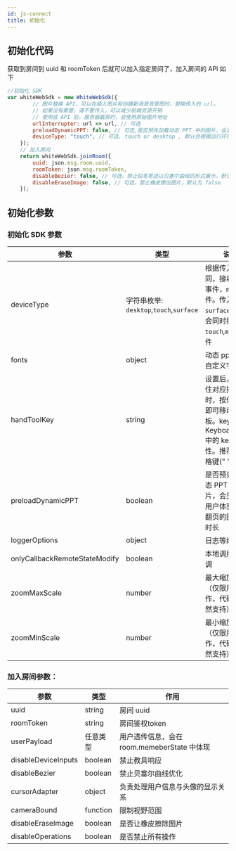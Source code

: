 ```yaml
---
id: js-connect
title: 初始化
---
```


## 初始化代码

获取到房间到 uuid 和 roomToken 后就可以加入指定房间了，加入房间的 API 如下

```javascript
//初始化 SDK
var whiteWebSdk = new WhiteWebSdk({
        // 图片替换 API，可以在插入图片和创建新场景背景图时，替换传入的 url。
        // 如果没有需要，请不要传入，可以减少前端资源开销
        // 使用该 API 后，服务器截屏时，会使用原始图片地址
        urlInterrupter: url => url, // 可选
        preloadDynamicPPT: false, // 可选,是否预先加载动态 PPT 中的图片，会显著提升用户体验，降低翻页的图片加载时长
        deviceType: "touch", // 可选, touch or desktop , 默认会根据运行环境进行推断
    });
    // 加入房间
    return whiteWebSdk.joinRoom({
        uuid: json.msg.room.uuid,
        roomToken: json.msg.roomToken,
        disableBezier: false, // 可选，禁止铅笔笔迹以贝塞尔曲线的形式展示，默认为 false
        disableEraseImage: false, // 可选，禁止橡皮擦出图片，默认为 false
    });
```

## 初始化参数

>

### 初始化 SDK 参数

|参数|类型|说明|
|--|--|--|
|deviceType|字符串枚举:<br>`desktop`,`touch`,`surface`|根据传入类型不同，接收 `touch` 事件，`mouse` 事件。传入`surface`时，则会同时接收`touch`,`mouse`事件|
|fonts|object|动态 ppt 需要的自定义字体|
|handToolKey|string|设置后，用户按住对应按键的同时，按住鼠标，即可移动整个白板。key 为 KeyboardEvent 中的 key 属性。推荐传入空格键(" ")|
|preloadDynamicPPT|boolean|是否预先加载动态 PPT 中的图片，会显著提升用户体验，降低翻页的图片加载时长|
|loggerOptions|object|日志等级|
|onlyCallbackRemoteStateModify|boolean|本地调用是否回调|
|zoomMaxScale|number|最大缩放比例（仅限用户操作，代码缩放仍然支持）|
|zoomMinScale|number|最小缩放比例（仅限用户操作，代码缩放仍然支持）|

### 加入房间参数：

| 参数 | 类型 | 作用 |
| --- | --- | --- |
|uuid|string|房间 uuid|
|roomToken|string|房间鉴权token|
|userPayload|任意类型|用户透传信息，会在 room.memeberState 中体现|
|disableDeviceInputs|boolean|禁止教具响应|
|disableBezier|boolean|禁止贝塞尔曲线优化|
|cursorAdapter|object|负责处理用户信息与头像的显示关系|
|cameraBound|function|限制视野范围|
|disableEraseImage|boolean|是否让橡皮擦除图片|
|disableOperations|boolean|是否禁止所有操作|